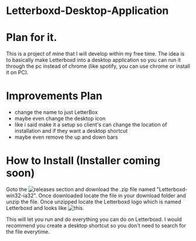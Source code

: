 # Letterboxd-Desktop-Application

# Plan for it.


This is a project of mine that I will develop within my free time. The idea is to basically make Letterboxd into a desktop application so you can run it through the pc instead of chrome (like spotify, you can use chrome or install it on PC). 



# Improvements Plan

- change the name to just LetterBox
- maybe even change the desktop icon
- like i said make it a setup so client's can change the location of installation and if they want a desktop shortcut
- maybe even remove the up and down bars

# How to Install (Installer coming soon)
Goto the ![releases](https://github.com/Arrowerse2001/Letterboxd-Desktop-Application/releases) section and download the .zip file named "Letterboxd-win32-ia32". Once downloaded locate the file in your download folder and unzip the file. Once unzipped locate the Letterboxd logo which is named Letterboxd and looks like ![this.](https://media.discordapp.net/attachments/563348190687002624/563367494895796224/Annotation_2019-04-04_151708.jpg) 




This will let you run and do everything you can do on Letterboxd. I would recommend you create a desktop shortcut so you don't need to search for the file everytime. 

